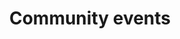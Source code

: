 ---
banner:
  content: 'You can set this component to ''display: true'' to show a banner at the
    top of the page.'
  display: false
  heading: This is a place to place urgent information
layout: category
name: community-events
owner: CDC
questions:
- do-i-need-to-cancel-if-there-are-confirmed-covid19-cases
- things-to-consider-when-deciding-to-postpone-or-cancel-events
- information-that-i-can-share-with-attendees-about-covid-19
- what-actions-staff-and-attendees-can-take-to-prevent-covid-19
- steps-to-take-if-attendee-or-event-staff-develops-covid-19
- what-actions-to-take-to-plan-for-outbreak
- what-is-the-best-way-to-clean-event-space-after-confirmed-case-of-covid-19-at-an-event
- is-it-safe-to-vacuum-in-a-school-business-or-community-facility-after-someone-with-covid-19-present
- who-should-clean-and-disinfect-community-spaces
title: Community events
---